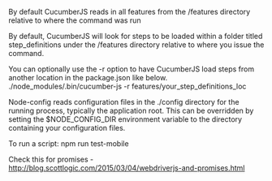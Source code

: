 By default CucumberJS reads in all features from the /features directory relative to where the command was run

By default, CucumberJS will look for steps to be loaded within a folder titled step_definitions under the /features directory 
	relative to where you issue the command.

You can optionally use the -r option to have CucumberJS load steps from another location in the package.json like below. 
	./node_modules/.bin/cucumber-js -r features/your_step_definitions_loc
	
Node-config reads configuration files in the ./config directory for the running process, typically the application root. This can be overridden by setting the $NODE_CONFIG_DIR environment variable to the directory containing your configuration files.

To run a script: npm run test-mobile

Check this for promises - http://blog.scottlogic.com/2015/03/04/webdriverjs-and-promises.html	